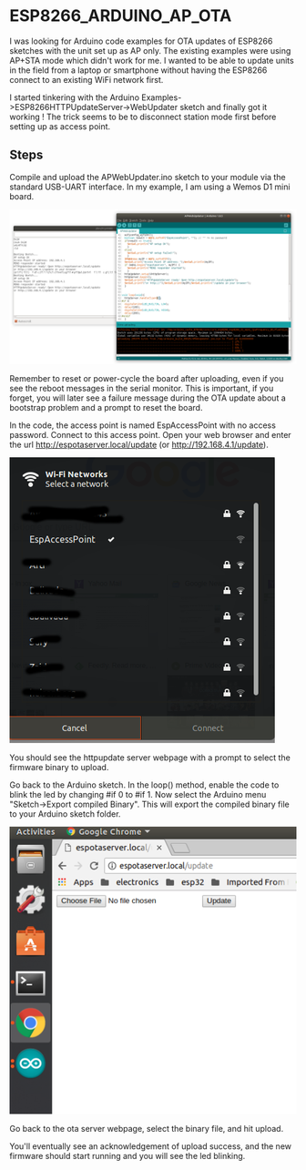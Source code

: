 # ESP8266_ARDUINO_AP_OTA
I was looking for Arduino code examples for OTA updates of ESP8266 sketches with the unit set up as AP only. 
The existing examples were using AP+STA mode which didn't work for me. I wanted to be able to
update units in the field from a laptop or smartphone without having the ESP8266 connect to an existing WiFi network first.

I started tinkering with the Arduino Examples->ESP8266HTTPUpdateServer->WebUpdater sketch and finally got it working ! The trick 
seems to be to disconnect station mode first before setting up as access point.

## Steps 
Compile and upload the APWebUpdater.ino sketch to your module via the standard USB-UART interface. 
In my example, I am using a Wemos D1 mini board.

![Screenshot](docs/scr1.png)

Remember to reset or power-cycle the board after uploading, even if you see the reboot messages in the serial monitor.
This is important, if you forget, you will later see a failure message during the OTA update about a bootstrap problem 
and a prompt to reset the board. 

In the code, the access point is named EspAccessPoint with no access password. Connect to this access point. Open your web browser
and enter the url http://espotaserver.local/update (or http://192.168.4.1/update).

![Screenshot](docs/scr2.png)

You should see the httpupdate server webpage with a prompt to select the firmware binary to upload.

Go back to the Arduino sketch. In the loop() method, enable the code to blink the led by changing #if 0 to #if 1.
Now select the Arduino menu "Sketch->Export compiled Binary". This will export the compiled binary file to your Arduino
sketch folder.

![Screenshot](docs/scr3.png)

Go back to the ota server webpage, select the binary file, and hit upload.

You'll eventually see an acknowledgement of upload success, and the new firmware should start running and you will see
the led blinking.
